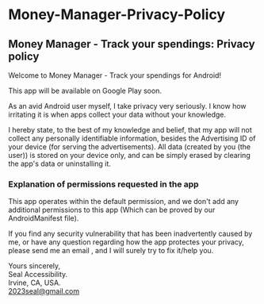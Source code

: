 # Money-Manager-Privacy-Policy
## Money Manager - Track your spendings: Privacy policy

Welcome to Money Manager - Track your spendings for Android!

This app will be available on Google Play soon.

As an avid Android user myself, I take privacy very seriously.
I know how irritating it is when apps collect your data without your knowledge.

I hereby state, to the best of my knowledge and belief, that my app will not collect any personally identifiable information, besides the Advertising ID of your device (for serving the advertisements). All data (created by you (the user)) is stored on your device only, and can be simply erased by clearing the app's data or uninstalling it.

### Explanation of permissions requested in the app

This app operates within the default permission, and we don't add any additional permissions to this app (Which can be proved by our AndroidManifest file).  


If you find any security vulnerability that has been inadvertently caused by me, or have any question regarding how the app protectes your privacy, please send me an email , and I will surely try to fix it/help you.

Yours sincerely,  
Seal Accessibility.  
Irvine, CA, USA.  
2023seal@gmail.com
